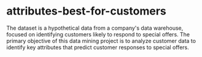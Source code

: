 # attributes-best-for-customers
The dataset is a hypothetical data from a company's data warehouse, focused on identifying customers likely to respond to special offers. The primary objective of this data mining project is to analyze customer data to identify key attributes that predict customer responses to special offers.
